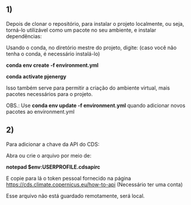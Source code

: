 

## 1) 
Depois de clonar o repositório, para instalar o projeto localmente, ou seja, torná-lo utilizável como um pacote no seu ambiente, e instalar dependências: 

Usando o conda, no diretório mestre do projeto, digite:
(caso você não tenha o conda, é necessário instalá-lo)

**conda env create -f environment.yml** 

**conda activate pjenergy**

Isso também serve para permitir a criação do ambiente virtual, mais pacotes necessários para o projeto.

OBS.: Use **conda env update -f environment.yml** quando adicionar novos pacotes ao environment.yml

## 2)
Para adicionar a chave da API do CDS:

Abra ou crie o arquivo por meio de:

**notepad $env:USERPROFILE\.cdsapirc**

E copie para lá o token pessoal fornecido na página https://cds.climate.copernicus.eu/how-to-api (Necessário ter uma conta)

Esse arquivo não está guardado remotamente, será local.

